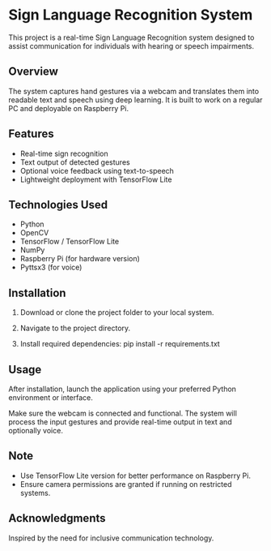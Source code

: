 # Sign Language Recognition System

This project is a real-time Sign Language Recognition system designed to assist communication for individuals with hearing or speech impairments.

## Overview

The system captures hand gestures via a webcam and translates them into readable text and speech using deep learning. It is built to work on a regular PC and deployable on Raspberry Pi.

## Features

- Real-time sign recognition
- Text output of detected gestures
- Optional voice feedback using text-to-speech
- Lightweight deployment with TensorFlow Lite

## Technologies Used

- Python
- OpenCV
- TensorFlow / TensorFlow Lite
- NumPy
- Raspberry Pi (for hardware version)
- Pyttsx3 (for voice)

## Installation

1. Download or clone the project folder to your local system.

2. Navigate to the project directory.

3. Install required dependencies:
   pip install -r requirements.txt

## Usage

After installation, launch the application using your preferred Python environment or interface.

Make sure the webcam is connected and functional. The system will process the input gestures and provide real-time output in text and optionally voice.

## Note

- Use TensorFlow Lite version for better performance on Raspberry Pi.
- Ensure camera permissions are granted if running on restricted systems.

## Acknowledgments

Inspired by the need for inclusive communication technology.
